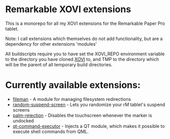 # Remarkable XOVI extensions

This is a monorepo for all my XOVI extensions for the Remarkable Paper Pro tablet.

Note: I call extensions which themselves do not add functionality, but are a dependency for
other extensions 'modules'

All buildscripts require you to have set the XOVI_REPO environment variable to the directory
you have cloned [XOVI](https://github.com/asivery/xovi) to, and TMP to the directory which will be the
parent of all temporary build directories.

# Currently available extensions:

- [fileman](fileman/) - A module for managing filesystem redirections
- [random-suspend-screen](random-suspend-screen) - Lets you randomize your rM tablet's suspend screens
- [palm-rejection](palm-rejection) - Disables the touchscreen whenever the marker is undocked
- [qt-command-executor](qt-command-executor) - Injects a QT module, which makes it possible to execute shell commands from QML.
